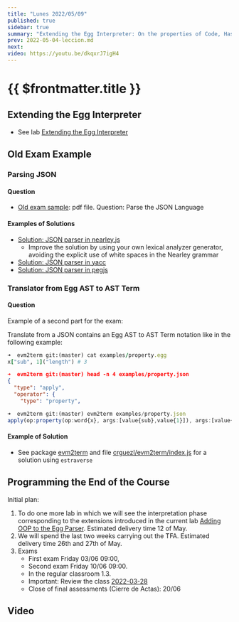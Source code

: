 ```yaml
---
title: "Lunes 2022/05/09"
published: true
sidebar: true
summary: "Extending the Egg Interpreter: On the properties of Code, Hashes, Objects, RegExps"
prev: 2022-05-04-leccion.md
next:
video: https://youtu.be/dkqxrJ7igH4
---
```


# {{ $frontmatter.title }}

## Extending the Egg Interpreter

* See lab [Extending the Egg Interpreter](/practicas/extended-egg-interpreter.html) 

## Old Exam Example

### Parsing JSON 

#### Question 

* [Old exam sample](/assets/old-exam-sample.pdf): pdf file. Question: Parse the JSON Language 
  
#### Examples of Solutions

* [Solution: JSON parser in nearley.js](https://github.com/ULL-ESIT-PL/learning-nearley/blob/main/examples/json.ne)
  * Improve the solution by using your own lexical analyzer generator, avoiding the explicit use of white spaces in the Nearley grammar
* [Solution: JSON parser in yacc](https://gist.github.com/justjkk/436828/)
* [Solution: JSON parser in pegjs](https://github.com/pegjs/pegjs/blob/master/examples/json.pegjs)

### Translator from Egg AST to AST Term 

#### Question 

Example of a second part for the exam: 

Translate from a JSON contains an Egg AST to AST Term notation  like in the following example:

```ruby
➜  evm2term git:(master) cat examples/property.egg 
x["sub", 1]("length") # 3
``` 
```json
➜  evm2term git:(master) head -n 4 examples/property.json 
{
  "type": "apply",
  "operator": {
    "type": "property",
```
```js
➜  evm2term git:(master) evm2term examples/property.json 
apply(op:property(op:word{x}, args:[value{sub},value{1}]), args:[value{length}])
```

#### Example of Solution

* See package [evm2term](https://www.npmjs.com/package/evm2term) and file [crguezl/evm2term/index.js](https://github.com/crguezl/evm2term/blob/master/index.js) for a solution using `estraverse`

## Programming the End of the Course

Initial plan:

1. To do one more lab in which we will see the interpretation phase corresponding to the extensions introduced in the current lab [Adding OOP to the Egg Parser](/practicas/egg-oop-parser.html). Estimated delivery time 12 of May.
2. We will spend the last two weeks carrying out the TFA. Estimated delivery time 26th and 27th of May.
3. Exams
   * First exam Friday 03/06 09:00, 
   * Second exam Friday 10/06 09:00. 
   * In the regular classroom 1.3. 
   * Important: Review the class [2022-03-28](/clases/2022-03-28-leccion.html)
   * Close of final assessments (Cierre de Actas): 20/06


## Video

<youtube></youtube>
